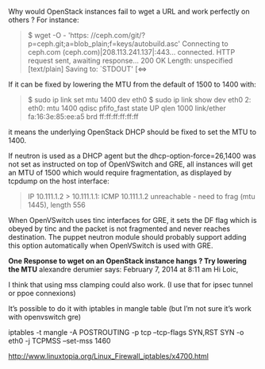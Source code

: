 Why would OpenStack instances fail to wget a URL and work perfectly on others ? For instance:

> $ wget -O - 'https: //ceph.com/git/?p=ceph.git;a=blob_plain;f=keys/autobuild.asc'
  Connecting to ceph.com (ceph.com)|208.113.241.137|:443... connected.
  HTTP request sent, awaiting response... 200 OK
  Length: unspecified [text/plain]
  Saving to: `STDOUT'
  [<=>
  
If it can be fixed by lowering the MTU from the default of 1500 to 1400 with:

> $ sudo ip link set mtu 1400 dev eth0
  $ sudo ip link show dev eth0
    2: eth0:  mtu 1400 qdisc pfifo_fast state UP qlen 1000
    link/ether fa:16:3e:85:ee:a5 brd ff:ff:ff:ff:ff:ff

it means the underlying OpenStack DHCP should be fixed to set the MTU to 1400.

If neutron is used as a DHCP agent but the dhcp-option-force=26,1400 was not set as instructed on top of OpenVSwitch and GRE, all instances will get an MTU of 1500 which would require fragmentation, as displayed by tcpdump on the host interface:

> IP 10.111.1.2 > 10.111.1.1: ICMP 10.111.1.2 unreachable -
   need to frag (mtu 1445), length 556
   
When OpenVSwitch uses tinc interfaces for GRE, it sets the DF flag which is obeyed by tinc and the packet is not fragmented and never reaches destination. The puppet neutron module should probably support adding this option automatically when OpenVSwitch is used with GRE.

**One Response to wget on an OpenStack instance hangs ? Try lowering the MTU**
alexandre derumier says:
February 7, 2014 at 8:11 am
Hi Loic,

I think that using mss clamping could also work. (I use that for ipsec tunnel or ppoe connexions)

It’s possible to do it with iptables in mangle table (but I’m not sure it’s work with openvswitch gre)

iptables -t mangle -A POSTROUTING -p tcp –tcp-flags SYN,RST SYN -o eth0 -j TCPMSS –set-mss 1460

http://www.linuxtopia.org/Linux_Firewall_iptables/x4700.html
